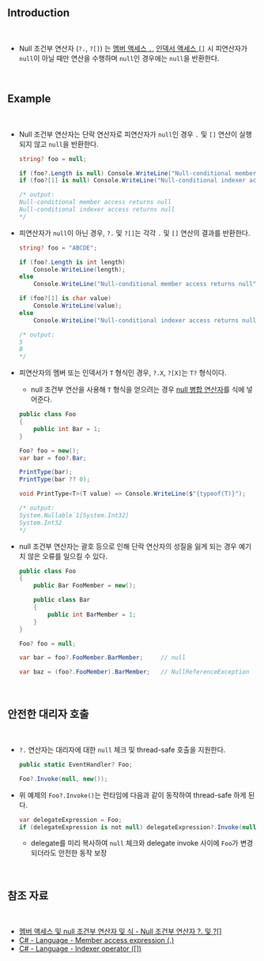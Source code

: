 ## Introduction

<br>

- Null 조건부 연산자 (`?.`, `?[]`) 는 [멤버 액세스 `.`](https://peponi-paradise.tistory.com/entry/C-Language-Member-access-expression), [인덱서 액세스 `[]`](https://peponi-paradise.tistory.com/entry/C-Language-Indexer-operator) 시 피연산자가 `null`이 아닐 때만 연산을 수행하며 `null`인 경우에는 `null`을 반환한다.

<br>

## Example

<br>

- Null 조건부 연산자는 단락 연산자로 피연산자가 `null`인 경우 `.` 및 `[]` 연산이 실행되지 않고 `null`을 반환한다.
    ```cs
    string? foo = null;

    if (foo?.Length is null) Console.WriteLine("Null-conditional member access returns null");
    if (foo?[1] is null) Console.WriteLine("Null-conditional indexer access returns null");

    /* output:
    Null-conditional member access returns null
    Null-conditional indexer access returns null
    */
    ```
- 피연산자가 `null`이 아닌 경우, `?.` 및 `?[]`는 각각 `.` 및 `[]` 연산의 결과를 반환한다.
    ```cs
    string? foo = "ABCDE";

    if (foo?.Length is int length)
        Console.WriteLine(length);
    else
        Console.WriteLine("Null-conditional member access returns null");

    if (foo?[1] is char value)
        Console.WriteLine(value);
    else
        Console.WriteLine("Null-conditional indexer access returns null");

    /* output:
    5
    B
    */
    ```
- 피연산자의 멤버 또는 인덱서가 `T` 형식인 경우, `?.X`, `?[X]`는 `T?` 형식이다.
    - null 조건부 연산을 사용해 `T` 형식을 얻으려는 경우 [null 병합 연산자](https://peponi-paradise.tistory.com/entry/C-Language-Null-coalescing-operators)를 식에 넣어준다.

    ```cs
    public class Foo
    {
        public int Bar = 1;
    }
    ```
    ```cs
    Foo? foo = new();
    var bar = foo?.Bar;

    PrintType(bar);
    PrintType(bar ?? 0);

    void PrintType<T>(T value) => Console.WriteLine($"{typeof(T)}");

    /* output:
    System.Nullable`1[System.Int32]
    System.Int32
    */
    ```
- null 조건부 연산자는 괄호 등으로 인해 단락 연산자의 성질을 잃게 되는 경우 예기치 않은 오류를 일으킬 수 있다.
    ```cs
    public class Foo
    {
        public Bar FooMember = new();

        public class Bar
        {
            public int BarMember = 1;
        }
    }
    ```
    ```cs
    Foo? foo = null;

    var bar = foo?.FooMember.BarMember;     // null

    var baz = (foo?.FooMember).BarMember;   // NullReferenceException
    ```

<br>

## 안전한 대리자 호출

<br>

- `?.` 연산자는 대리자에 대한 `null` 체크 및 thread-safe 호출을 지원한다.
    ```cs
    public static EventHandler? Foo;
    ```
    ```cs
    Foo?.Invoke(null, new());
    ```
- 위 예제의 `Foo?.Invoke()`는 런타임에 다음과 같이 동작하여 thread-safe 하게 된다.
    ```cs
    var delegateExpression = Foo;
    if (delegateExpression is not null) delegateExpression?.Invoke(null, new());
    ```
    - delegate를 미리 복사하여 `null` 체크와 delegate invoke 사이에 `Foo`가 변경되더라도 안전한 동작 보장

<br>

## 참조 자료

<br>

- [멤버 액세스 및 null 조건부 연산자 및 식 - Null 조건부 연산자 ?. 및 ?[]](https://learn.microsoft.com/ko-kr/dotnet/csharp/language-reference/operators/member-access-operators#null-conditional-operators--and-)
- [C# - Language - Member access expression (.)](https://peponi-paradise.tistory.com/entry/C-Language-Member-access-expression)
- [C# - Language - Indexer operator ([])](https://peponi-paradise.tistory.com/entry/C-Language-Indexer-operator)